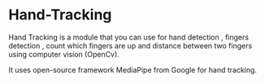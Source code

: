 # Hand-Tracking
Hand Tracking is a module that you can use for hand detection , fingers detection , count which fingers are up and distance between two fingers using computer vision (OpenCv). 

It uses open-source framework MediaPipe from Google for hand tracking.  
